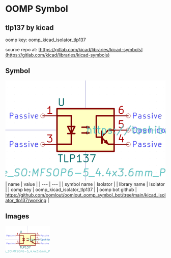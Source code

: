 # OOMP Symbol  
## tlp137  by kicad  
  
oomp key: oomp_kicad_isolator_tlp137  
  
source repo at: [https://gitlab.com/kicad/libraries/kicad-symbols](https://gitlab.com/kicad/libraries/kicad-symbols)  
## Symbol  
  
[![working.png](working_600.png)](working.png)  
| name | value | 
| --- | --- | 
| symbol name | Isolator | 
| library name | Isolator | 
| oomp key | oomp_kicad_isolator_tlp137 | 
| oomp bot github | https://github.com/oomlout/oomlout_oomp_symbol_bot/tree/main/kicad_isolator_tlp137/working | 
## Images  
  
[![working.png](working_140.png)](working.png)  
